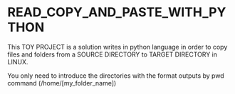 # READ_COPY_AND_PASTE_WITH_PYTHON

This TOY PROJECT is a solution writes in python language in order to copy files and folders from a SOURCE DIRECTORY to TARGET DIRECTORY in LINUX.

You only need to introduce the directories with the format outputs by pwd command (/home/[my_folder_name])
